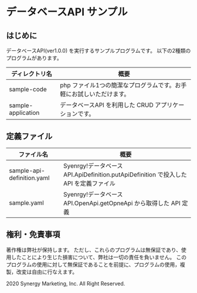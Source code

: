 # データベースAPI サンプル

## はじめに
データベースAPI(ver1.0.0) を実行するサンプルプログラムです。
以下の2種類のプログラムがあります。

| ディレクトリ名     | 概要                                                                |
| ------------------ | ------------------------------------------------------------------- |
| sample-code        | php ファイル1つの簡潔なプログラムです。お手軽にお試しいただけます。 |
| sample-application | データベースAPI を利用した CRUD アプリケーションです。              |

## 定義ファイル
| ファイル名                 | 概要                                                                                 |
| -------------------------- | ------------------------------------------------------------------------------------ |
| sample-api-definition.yaml | Syenrgy!データベースAPI.ApiDefinition.putApiDefinition で投入した API を定義ファイル |
| sample.yaml                | Syenrgy!データベースAPI.OpenApi.getOpneApi から取得した API 定義                     |


## 権利・免責事項
著作権は弊社が保持します。 
ただし、これらのプログラムは無保証であり、使用したことにより生じた損害について、弊社は一切の責任を負いません。
このプログラムの使用に対して無保証であることを前提に、プログラムの使用，複製，改変は自由に行なえます。

2020 Synergy Marketing, Inc. All Right Reserved.
